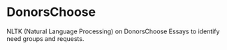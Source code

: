 # DonorsChoose
NLTK (Natural Language Processing) on DonorsChoose Essays to identify need groups and requests.

